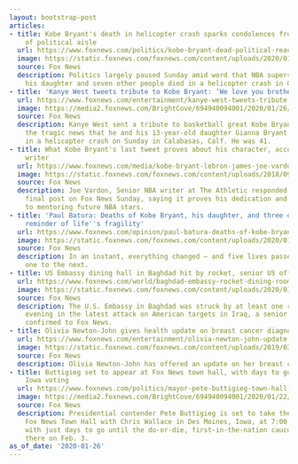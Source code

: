 ```yaml
---
layout: bootstrap-post
articles:
- title: Kobe Bryant's death in helicopter crash sparks condolences from both sides
    of political aisle
  url: https://www.foxnews.com/politics/kobe-bryant-dead-political-reaction
  image: https://static.foxnews.com/foxnews.com/content/uploads/2020/01/Kobe-Gianna-Bryant-6.jpg
  source: Fox News
  description: Politics largely paused Sunday amid word that NBA superstar Kobe Bryant,
    his daughter and seven other people died in a helicopter crash in Calabasas, California.
- title: 'Kanye West tweets tribute to Kobe Bryant: ‘We love you brother’'
  url: https://www.foxnews.com/entertainment/kanye-west-tweets-tribute-kobe-bryant
  image: https://media2.foxnews.com/BrightCove/694940094001/2020/01/26/694940094001_6126661607001_6126676640001-vs.jpg
  source: Fox News
  description: Kanye West sent a tribute to basketball great Kobe Bryant following
    the tragic news that he and his 13-year-old daughter Gianna Bryant were killed
    in a helicopter crash on Sunday in Calabasas, Calf. He was 41.
- title: What Kobe Bryant's last tweet proves about his character, according to NBA
    writer
  url: https://www.foxnews.com/media/kobe-bryant-lebron-james-joe-vardon
  image: https://static.foxnews.com/foxnews.com/content/uploads/2018/09/kobe-bryant.vresize.940.529.high_.0-a20cc4dfbd0ab510VgnVCM100000d7c1a8c0____.jpg
  source: Fox News
  description: Joe Vardon, Senior NBA writer at The Athletic responded to Bryant's
    final post on Fox News Sunday, saying it proves his dedication and commitment
    to mentoring future NBA stars.
- title: 'Paul Batura: Deaths of Kobe Bryant, his daughter, and three others a sad
    reminder of life''s fragility'
  url: https://www.foxnews.com/opinion/paul-batura-deaths-of-kobe-bryant-his-daughter-and-three-others-a-sad-reminder-of-lifes-fragility
  image: https://static.foxnews.com/foxnews.com/content/uploads/2020/01/Kobe-Gianna-Bryant-3.jpg
  source: Fox News
  description: In an instant, everything changed – and five lives passed from this
    one to the next.
- title: US Embassy dining hall in Baghdad hit by rocket, senior US official says
  url: https://www.foxnews.com/world/baghdad-embassy-rocket-dining-room
  image: https://static.foxnews.com/foxnews.com/content/uploads/2020/01/AP20022544047036.jpg
  source: Fox News
  description: The U.S. Embassy in Baghdad was struck by at least one rocket Sunday
    evening in the latest attack on American targets in Iraq, a senior U.S. official
    confirmed to Fox News.
- title: Olivia Newton-John gives health update on breast cancer diagnosis
  url: https://www.foxnews.com/entertainment/olivia-newton-john-update-health
  image: https://static.foxnews.com/foxnews.com/content/uploads/2019/03/olivia-newton-john-health.jpg
  source: Fox News
  description: Olivia Newton-John has offered an update on her breast cancer diagnosis.
- title: Buttigieg set to appear at Fox News town hall, with days to go until pivotal
    Iowa voting
  url: https://www.foxnews.com/politics/mayor-pete-buttigieg-town-hall-iowa-des-moines
  image: https://media2.foxnews.com/BrightCove/694940094001/2020/01/22/694940094001_6125501105001_6125491622001-vs.jpg
  source: Fox News
  description: Presidential contender Pete Buttigieg is set to take the stage at a
    Fox News Town Hall with Chris Wallace in Des Moines, Iowa, at 7:00 p.m. ET Sunday,
    with just days to go until the do-or-die, first-in-the-nation caucuses are held
    there on Feb. 3.
as_of_date: '2020-01-26'
---
```


